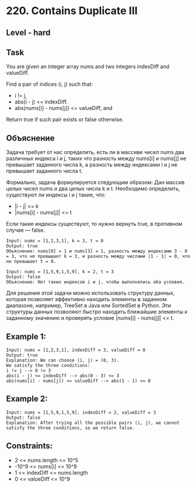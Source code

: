 # 220. Contains Duplicate III


## Level - hard


## Task
You are given an integer array nums and two integers indexDiff and valueDiff.

Find a pair of indices (i, j) such that:
- i != j,
- abs(i - j) <= indexDiff.
- abs(nums[i] - nums[j]) <= valueDiff, and

Return true if such pair exists or false otherwise.


## Объяснение
Задача требует от нас определить, есть ли в массиве чисел nums два различных индекса i и j, 
таких что разность между nums[i] и nums[j] не превышает заданного числа k, 
а разность между индексами i и j не превышает заданного числа t.

Формально, задача формулируется следующим образом:
Дан массив целых чисел nums и два целых числа k и t. Необходимо определить, существуют ли индексы i и j такие, что:
- |i - j| <= k
- |nums[i] - nums[j]| <= t

Если такие индексы существуют, то нужно вернуть true, в противном случае — false.

````
Input: nums = [1,2,3,1], k = 3, t = 0
Output: true
Объяснение: nums[0] = 1 и nums[3] = 1, разность между индексами 3 - 0 = 3, что не превышает k = 3, и разность между числами |1 - 1| = 0, что не превышает t = 0.
````

````
Input: nums = [1,5,9,1,5,9], k = 2, t = 3
Output: false
Объяснение: Нет таких индексов i и j, чтобы выполнялись оба условия.
````

Для решения этой задачи можно использовать структуру данных, которая позволяет эффективно находить элементы в заданном диапазоне, 
например, TreeSet в Java или SortedSet в Python. 
Эти структуры данных позволяют быстро находить ближайшие элементы к заданному значению и проверять условие |nums[i] - nums[j]| <= t.


## Example 1:
````
Input: nums = [1,2,3,1], indexDiff = 3, valueDiff = 0
Output: true
Explanation: We can choose (i, j) = (0, 3).
We satisfy the three conditions:
i != j --> 0 != 3
abs(i - j) <= indexDiff --> abs(0 - 3) <= 3
abs(nums[i] - nums[j]) <= valueDiff --> abs(1 - 1) <= 0
````


## Example 2:
````
Input: nums = [1,5,9,1,5,9], indexDiff = 2, valueDiff = 3
Output: false
Explanation: After trying all the possible pairs (i, j), we cannot satisfy the three conditions, so we return false.
````


## Constraints:
- 2 <= nums.length <= 10^5
- -10^9 <= nums[i] <= 10^9
- 1 <= indexDiff <= nums.length
- 0 <= valueDiff <= 10^9